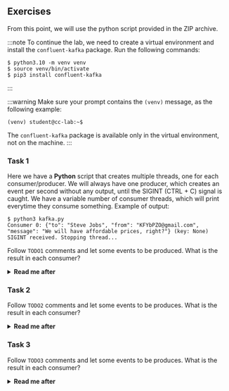 ## Exercises

From this point, we will use the python script provided in the ZIP archive.

:::note
To continue the lab, we need to create a virtual environment and install the `confluent-kafka` package. Run the following commands:

```shell-session
$ python3.10 -m venv venv
$ source venv/bin/activate
$ pip3 install confluent-kafka
```
:::

:::warning
Make sure your prompt contains the `(venv)` message, as the following example:
```shell-session
(venv) student@cc-lab:~$
```
The `confluent-kafka` package is available only in the virtual environment, not on the machine.
:::

### Task 1

Here we have a **Python** script that creates multiple threads, one for each consumer/producer. We will always have one producer, which creates an event per second without any output, until the SIGINT (CTRL + C) signal is caught. We have a variable number of consumer threads, which will print everytime they consume something. Example of output:

```shell-session
$ python3 kafka.py
Consumer 0: {"to": "Steve Jobs", "from": "KFYbPZO@gmail.com", "message": "We will have affordable prices, right?"} (key: None)
SIGINT received. Stopping thread...
```

Follow `TODO1` comments and let some events to be produced. What is the result in each consumer?

<details>
<summary><b>Read me after</b></summary>
Each consumer will get all the events. Sometimes this is what we want, but sometimes this behaviour can lead to duplicating the actions.
An example is the online shop that send events each time an user purchases something. One email service would want to subscribe to these events to send details to customers. Another service, that generates invoices for businesses, would also be a consumer. Both require the same events, not just a subset of them.

What about a high traffic day that require two invoice services to generate the documentation in time? It would be a disaster to generate and send two invoices for one purchase, right?
</details>

### Task 2

Follow `TODO2` comments and let some events to be produces. What is the result in each consumer?

<details>
<summary><b>Read me after</b></summary>
As we can see, grouping multiple consumers under the same ID means that we will not consume the same event twice.

**Kafka** has an internal routing system based on partitions and the number of consumers in a consumer group. In this case, we can have maximum 3 active consumers because we have 3 partitions. The rest of the consumers will be on hold and will run only if active consumers stop for any reason. 
</details>

### Task 3

Follow `TODO3` comments and let some events to be produces. What is the result in each consumer?

<details>
<summary><b>Read me after</b></summary>
Up until this moment, we sent events that had a value, but without a key.
When we send an event with a key, **Kafka** makes a hash of the key and assigns it to a partition. From that moment, all the events containing that key hash will be routed to the same partition.

You can also check the `kafka-ui` dashboard.

:::note
We are creating a small amount of events compared to what Kafka can handle. There is a chance that some consumers will not get events.

Kafka **does not guarantee** that events with different keys will be sent on different partitions.

Kafka **guarantees** that events with the same key will also get on the same partition.
:::
</details>